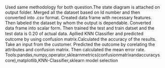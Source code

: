 Used same methodology for both question.The state diagram is attached on output folder.
Merged all the dataset based on Id number and then converted into .csv format.
Created data frame with necessary features.
Then labeled the dataset by whom the output is dependable.
Converted data frame into scalar form. 
Then trained the test and train datset and the test data is 0.20 of actual data.
Apllied KNN Classiﬁer and predicted outcome by using confusion matrix.Calculated the accuracy of the results. 
Take an input from the customer. Predicted the outcome by corelating the attributes and confusion matrix.
Then calculated the mean error rate.
Tools:pandas,numpy,operator,sklearnmetrics(confusionmatrixandaccuracyscore),matplotlib,KNN-Classiﬁer,sklearn model selection
